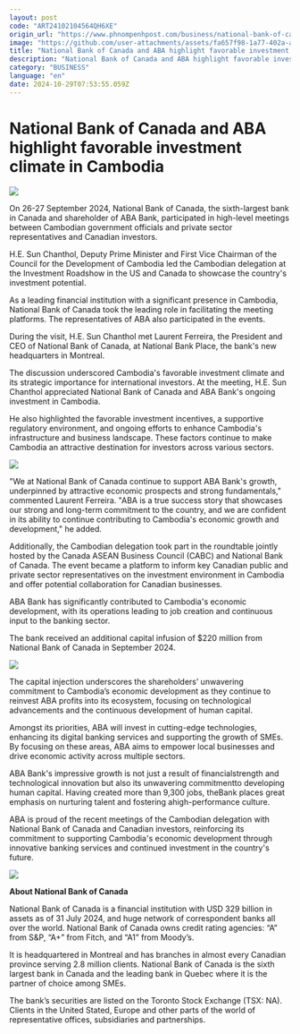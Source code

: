 ```yaml
---
layout: post
code: "ART24102104564QH6XE"
origin_url: "https://www.phnompenhpost.com/business/national-bank-of-canada-and-aba-highlight-favorable-investment-climate-in-cambodia"
image: "https://github.com/user-attachments/assets/fa657f98-1a77-402a-ae8f-c18d7fea6a66"
title: "National Bank of Canada and ABA highlight favorable investment climate in Cambodia"
description: "​​National Bank of Canada and ABA highlight favorable investment climate in Cambodia​"
category: "BUSINESS"
language: "en"
date: 2024-10-29T07:53:55.059Z
---
```


# National Bank of Canada and ABA highlight favorable investment climate in Cambodia

![](https://github.com/user-attachments/assets/a73c7b80-fe51-4fb9-a600-fa2296b53d30)

On 26-27 September 2024, National Bank of Canada, the sixth-largest bank in Canada and shareholder of ABA Bank, participated in high-level meetings between Cambodian government officials and private sector representatives and Canadian investors. 

H.E. Sun Chanthol, Deputy Prime Minister and First Vice Chairman of the Council for the Development of Cambodia led the Cambodian delegation at the Investment Roadshow in the US and Canada to showcase the country's investment potential.

As a leading financial institution with a significant presence in Cambodia, National Bank of Canada took the leading role in facilitating the meeting platforms. The representatives of ABA also participated in the events.

During the visit, H.E. Sun Chanthol met Laurent Ferreira, the President and CEO of National Bank of Canada, at National Bank Place, the bank's new headquarters in Montreal. 

The discussion underscored Cambodia's favorable investment climate and its strategic importance for international investors. At the meeting, H.E. Sun Chanthol appreciated National Bank of Canada and ABA Bank's ongoing investment in Cambodia.

He also highlighted the favorable investment incentives, a supportive regulatory environment, and ongoing efforts to enhance Cambodia's infrastructure and business landscape. These factors continue to make Cambodia an attractive destination for investors across various sectors.

![](https://pppenglish.sgp1.cdn.digitaloceanspaces.com/image/main/202410/21_10_2024_fb1_2x.jpg)

"We at National Bank of Canada continue to support ABA Bank's growth, underpinned by attractive economic prospects and strong fundamentals," commented Laurent Ferreira. "ABA is a true success story that showcases our strong and long-term commitment to the country, and we are confident in its ability to continue contributing to Cambodia's economic growth and development," he added.

Additionally, the Cambodian delegation took part in the roundtable jointly hosted by the Canada ASEAN Business Council (CABC) and National Bank of Canada. The event became a platform to inform key Canadian public and private sector representatives on the investment environment in Cambodia and offer potential collaboration for Canadian businesses.

ABA Bank has significantly contributed to Cambodia's economic development, with its operations leading to job creation and continuous​ input​ to​ the banking sector. 

The bank received an additional capital infusion of $220 million from National Bank of Canada in September 2024. 

![](https://pppenglish.sgp1.cdn.digitaloceanspaces.com/image/main/202410/21_10_2024_fb2_2x.jpg)

The capital injection underscores the shareholders’ unwavering commitment to Cambodia’s economic development as they continue to reinvest ABA profits into its ecosystem, focusing on technological advancements and the continuous development of human capital.

Amongst its priorities, ABA will invest in cutting-edge technologies, enhancing its digital banking services and supporting the growth of SMEs. By focusing on these areas, ABA aims to empower local businesses and drive economic activity across multiple sectors. 

ABA​ Bank's​ impressive​ growth​ is​ not​ just​ a​ result​ of​ financial​ strength​ and​ technological​ innovation​ but​ also​ its​ unwavering​ commitment​ to​ developing​ human​ capital.​ Having​ created​ more​ than​ 9,300​ jobs,​ the​ Bank​ places​ great​ emphasis​ on​ nurturing​ talent​ and​ fostering​ a​ high-performance​ culture.​

ABA is proud of the recent meetings of the Cambodian delegation with National Bank of Canada and Canadian investors, reinforcing its commitment to supporting Cambodia's economic development through innovative banking services and continued investment in the country's future.

![](https://github.com/user-attachments/assets/e4db6f5a-e7c0-474b-8a98-97f5f3b005fc)

**About National Bank of Canada**

National Bank of Canada is a financial institution with USD 329 billion in assets as of 31 July 2024, and huge network of correspondent banks all over the world. National Bank of Canada owns credit rating agencies: “A” from S&P, “A+” from Fitch, and “A1” from Moody’s.

It is headquartered in Montreal and has branches in almost every Canadian province serving 2.8 million clients. National Bank of Canada is the sixth largest bank in Canada and the leading bank in Quebec where it is the partner of choice among SMEs.

The bank’s securities are listed on the Toronto Stock Exchange (TSX: NA). Clients in the United Stated, Europe and other parts of the world of representative offices, subsidiaries and partnerships.